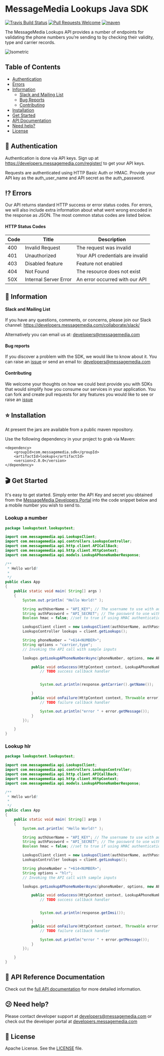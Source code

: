 # MessageMedia Lookups Java SDK
[![Travis Build Status](https://travis-ci.org/messagemedia/lookups-java-sdk.svg?branch=master)](https://travis-ci.org/messagemedia/lookups-java-sdk)
[![Pull Requests Welcome](https://img.shields.io/badge/PRs-welcome-brightgreen.svg?style=flat)](http://makeapullrequest.com)
[![maven](https://img.shields.io/maven-metadata/v/http/central.maven.org/maven2/com/messagemedia/sdk/lookups/maven-metadata.xml.svg)](https://mvnrepository.com/artifact/com.messagemedia.sdk/lookups)

The MessageMedia Lookups API provides a number of endpoints for validating the phone numbers you’re sending to by checking their validity, type and carrier records.

![Isometric](https://developers.messagemedia.com/wp-content/uploads/2017/11/lookups-api.png)

## Table of Contents
* [Authentication](#closed_lock_with_key-authentication)
* [Errors](#interrobang-errors)
* [Information](#newspaper-information)
  * [Slack and Mailing List](#slack-and-mailing-list)
  * [Bug Reports](#bug-reports)
  * [Contributing](#contributing)
* [Installation](#star-installation)
* [Get Started](#clapper-get-started)
* [API Documentation](#closed_book-api-documentation)
* [Need help?](#confused-need-help)
* [License](#page_with_curl-license)

## :closed_lock_with_key: Authentication

Authentication is done via API keys. Sign up at https://developers.messagemedia.com/register/ to get your API keys.

Requests are authenticated using HTTP Basic Auth or HMAC. Provide your API key as the auth_user_name and API secret as the auth_password.

## :interrobang: Errors

Our API returns standard HTTP success or error status codes. For errors, we will also include extra information about what went wrong encoded in the response as JSON. The most common status codes are listed below.

#### HTTP Status Codes

| Code      | Title       | Description |
|-----------|-------------|-------------|
| 400 | Invalid Request | The request was invalid |
| 401 | Unauthorized | Your API credentials are invalid |
| 403 | Disabled feature | Feature not enabled |
| 404 | Not Found |	The resource does not exist |
| 50X | Internal Server Error | An error occurred with our API |

## :newspaper: Information

#### Slack and Mailing List

If you have any questions, comments, or concerns, please join our Slack channel:
https://developers.messagemedia.com/collaborate/slack/

Alternatively you can email us at:
developers@messagemedia.com

#### Bug reports

If you discover a problem with the SDK, we would like to know about it. You can raise an [issue](https://github.com/messagemedia/signingkeys-nodejs-sdk/issues) or send an email to: developers@messagemedia.com

#### Contributing

We welcome your thoughts on how we could best provide you with SDKs that would simplify how you consume our services in your application. You can fork and create pull requests for any features you would like to see or raise an [issue](https://github.com/messagemedia/signingkeys-nodejs-sdk/issues)


## :star: Installation
At present the jars are available from a public maven repository.

Use the following dependency in your project to grab via Maven:
```
<dependency>
    <groupId>com.messagemedia.sdk</groupId>
    <artifactId>lookups</artifactId>
    <version>2.0.0</version>
</dependency>

```

## :clapper: Get Started
It's easy to get started. Simply enter the API Key and secret you obtained from the [MessageMedia Developers Portal](https://developers.messagemedia.com) into the code snippet below and a mobile number you wish to send to.

### Lookup a number
```java
package lookupstest.lookupstest;

import com.messagemedia.api.LookupsClient;
import com.messagemedia.api.controllers.LookupsController;
import com.messagemedia.api.http.client.APICallBack;
import com.messagemedia.api.http.client.HttpContext;
import com.messagemedia.api.models.LookupAPhoneNumberResponse;

/**
 * Hello world!
 *
 */
public class App
{
    public static void main( String[] args )
    {
        System.out.println( "Hello World!" );

        String authUserName = "API_KEY"; // The username to use with authentication
        String authPassword = "API_SECRET"; // The password to use with authentication
        Boolean hmac = false; //set to true if using HMAC authentication

        LookupsClient client = new LookupsClient(authUserName, authPassword, false);
        LookupsController lookups = client.getLookups();

        String phoneNumber = "+614<NUMBER>";
        String options = "carrier,type";
        // Invoking the API call with sample inputs

        lookups.getLookupAPhoneNumberAsync(phoneNumber, options, new APICallBack<LookupAPhoneNumberResponse>() {

            public void onSuccess(HttpContext context, LookupAPhoneNumberResponse response) {
                // TODO success callback handler


            	System.out.println(response.getCarrier().getName());

            }
            public void onFailure(HttpContext context, Throwable error) {
                // TODO failure callback handler

            	System.out.println("error " + error.getMessage());
            }
        });

    }
}
```

### Lookup hlr
```java
package lookupstest.lookupstest;

import com.messagemedia.api.LookupsClient;
import com.messagemedia.api.controllers.LookupsController;
import com.messagemedia.api.http.client.APICallBack;
import com.messagemedia.api.http.client.HttpContext;
import com.messagemedia.api.models.LookupAPhoneNumberResponse;

/**
 * Hello world!
 *
 */
public class App
{
    public static void main( String[] args )
    {
        System.out.println( "Hello World!" );

        String authUserName = "API_KEY"; // The username to use with authentication
        String authPassword = "API_SECRET"; // The password to use with authentication
        Boolean hmac = false; //set to true if using HMAC authentication

        LookupsClient client = new LookupsClient(authUserName, authPassword, false);
        LookupsController lookups = client.getLookups();

        String phoneNumber = "+614<NUMBER>";
        String options = "hlr";
        // Invoking the API call with sample inputs

        lookups.getLookupAPhoneNumberAsync(phoneNumber, options, new APICallBack<LookupAPhoneNumberResponse>() {

            public void onSuccess(HttpContext context, LookupAPhoneNumberResponse response) {
                // TODO success callback handler


            	System.out.println(response.getImsi());

            }
            public void onFailure(HttpContext context, Throwable error) {
                // TODO failure callback handler

            	System.out.println("error " + error.getMessage());
            }
        });

    }
}
```

## :closed_book: API Reference Documentation
Check out the [full API documentation](https://developers.messagemedia.com/code/lookups-api-documentation/) for more detailed information.

## :confused: Need help?
Please contact developer support at developers@messagemedia.com or check out the developer portal at [developers.messagemedia.com](https://developers.messagemedia.com/)

## :page_with_curl: License
Apache License. See the [LICENSE](LICENSE) file.
